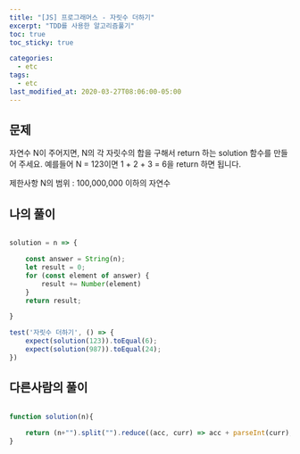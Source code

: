 ```yaml
---
title: "[JS] 프로그래머스 - 자릿수 더하기"
excerpt: "TDD를 사용한 알고리즘풀기"
toc: true
toc_sticky: true

categories:
  - etc
tags:
  - etc
last_modified_at: 2020-03-27T08:06:00-05:00
---
```


## 문제 


자연수 N이 주어지면, N의 각 자릿수의 합을 구해서 return 하는 solution 함수를 만들어 주세요.
예를들어 N = 123이면 1 + 2 + 3 = 6을 return 하면 됩니다.

제한사항
N의 범위 : 100,000,000 이하의 자연수


## 나의 풀이

```js

solution = n => {

    const answer = String(n);
    let result = 0;
    for (const element of answer) {
        result += Number(element)
    }
    return result;

}

test('자릿수 더하기', () => {
    expect(solution(123)).toEqual(6);
    expect(solution(987)).toEqual(24);
})

```

## 다른사람의 풀이


```js

function solution(n){
    
    return (n+"").split("").reduce((acc, curr) => acc + parseInt(curr), 0)
}

```